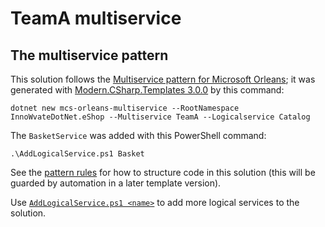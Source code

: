 ﻿# TeamA multiservice

## The multiservice pattern 
This solution follows the [Multiservice pattern for Microsoft Orleans](https://github.com/VincentH-Net/Orleans.Multiservice#readme); it was generated with [Modern.CSharp.Templates 3.0.0](https://www.nuget.org/packages/Modern.CSharp.Templates/3.0.0) by this command:

`dotnet new mcs-orleans-multiservice --RootNamespace InnoWvateDotNet.eShop --Multiservice TeamA --Logicalservice Catalog`

The `BasketService` was added with this PowerShell command:

`.\AddLogicalService.ps1 Basket`

See the [pattern rules](https://github.com/VincentH-Net/Orleans.Multiservice#pattern-rules) for how to structure code in this solution (this will be guarded by automation in a later template version).

Use [`AddLogicalService.ps1 <name>`](AddLogicalService.ps1) to add more logical services to the solution.